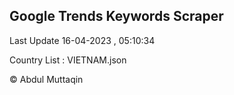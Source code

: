 

## Google Trends Keywords Scraper 
 
Last Update 16-04-2023 , 05:10:34

Country List :
VIETNAM.json



© Abdul Muttaqin 
